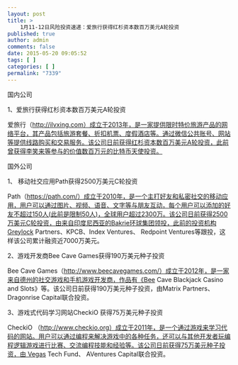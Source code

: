 ```yaml
---
layout: post
title: >
    1月11-12日风险投资速递：爱旅行获得红杉资本数百万美元A轮投资
published: true
author: admin
comments: false
date: 2015-05-20 09:05:52
tags: [ ]
categories: [ ]
permalink: "7339"
---
```



国内公司

1、爱旅行获得红杉资本数百万美元A轮投资

爱旅行（http://ilvxing.com）成立于2013年，是一家提供限时特价旅游产品的网络平台，其产品包括旅游套餐、折扣机票、度假酒店等。通过微信公共账号、网站等提供线路购买和交易服务。该公司日前获得红杉资本数百万美元A轮投资，此前曾获得李笑来等参与的价值数百万元的比特币天使投资。

国外公司

1、 移动社交应用Path获得2500万美元C轮投资

Path（https://path.com/）成立于2010年，是一个主打好友和私密社交的移动应用，用户可以通过图片、视频、语音、文字等与朋友互动，每个用户可以添加的好友不超过150人(此前是限制50人)，全球用户超过2300万。该公司日前获得2500万美元C轮投资，由来自印度尼西亚的Bakrie环球集团领投，此前的投资机构Greylock Partners、KPCB、Index Ventures、 Redpoint Ventures等跟投，这样该公司累计融资近7000万美元。

2、游戏开发商Bee Cave Games获得190万美元种子投资

Bee Cave Games（http://www.beecavegames.com/）成立于2012年，是一家来自德州的社交游戏和手机游戏开发商，作品有《Bee Cave Blackjack Casino and Slots》等。该公司日前获得190万美元种子投资，由Matrix Partners、Dragonrise Capital联合投资。

3、游戏式代码学习网站CheckiO 获得75万美元种子投资

CheckiO （http://www.checkio.org）成立于2011年，是一个通过游戏来学习代码的网站。用户可以通过编程来解决游戏中的各种任务，还可以与其他开发者玩编程逻辑游戏进行比赛、交流编程技能和经验等。该公司日前获得75万美元种子投资，由 Vegas Tech Fund、 AVentures Capital联合投资。